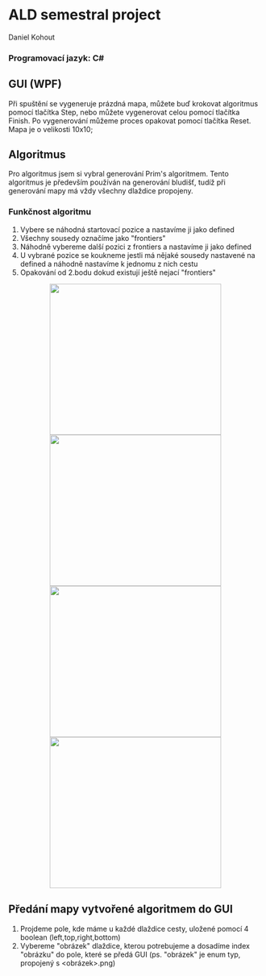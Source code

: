 # ALD semestral project

Daniel Kohout

### Programovací jazyk: C#

## GUI (WPF)
Při spuštění se vygeneruje prázdná mapa, můžete buď krokovat algoritmus pomocí tlačítka Step, nebo můžete vygenerovat celou pomocí tlačítka Finish. Po vygenerování můžeme proces opakovat pomocí tlačítka Reset. Mapa je o velikosti 10x10;

## Algoritmus
Pro algoritmus jsem si vybral generování Prim's algoritmem. Tento algoritmus je především používán na generování bludišť, tudíž při generování mapy má vždy všechny dlaždice propojeny. 
### Funkčnost algoritmu
1. Vybere se náhodná startovací pozice a nastavíme ji jako defined
2. Všechny sousedy označíme jako "frontiers"
3. Náhodně vybereme další pozici z frontiers a nastavíme ji jako defined
4. U vybrané pozice se koukneme jestli má nějaké sousedy nastavené na defined a náhodně nastavíme k jednomu z nich cestu
5. Opakování od 2.bodu dokud existují ještě nejací "frontiers"

<p align="center">
  <img margin="30" width="340" height="300" src="https://user-images.githubusercontent.com/100781092/211205603-0ca3d75b-0450-425f-8602-33fe058f7641.png">
  <img margin="30" width="340" height="300" src="https://user-images.githubusercontent.com/100781092/211205613-4df22e79-db18-40f6-afb2-c82e88584185.png">
  <img margin="30" width="340" height="300" src="https://user-images.githubusercontent.com/100781092/211205591-51a18463-fc4e-4948-a777-dba470194cde.png">
  <img margin="30" width="340" height="300" src="https://user-images.githubusercontent.com/100781092/211205619-6177d4e2-dbbd-4268-b10d-a221412a4019.png">
</p>

## Předání mapy vytvořené algoritmem do GUI
1. Projdeme pole, kde máme u každé dlaždice cesty, uložené pomocí 4 boolean (left,top,right,bottom)
2. Vybereme "obrázek" dlaždice, kterou potrebujeme a dosadíme index "obrázku" do pole, které se předá GUI
(ps. "obrázek" je enum typ, propojený s <obrázek>.png)
